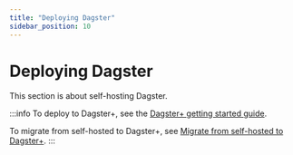 ```yaml
---
title: "Deploying Dagster"
sidebar_position: 10
---
```


# Deploying Dagster

This section is about self-hosting Dagster.

:::info
To deploy to Dagster+, see the [Dagster+ getting started guide](/dagster-plus/getting-started).

To migrate from self-hosted to Dagster+, see [Migrate from self-hosted to Dagster+](/dagster-plus/deployment/migration/self-hosted-to-dagster-plus).
:::
